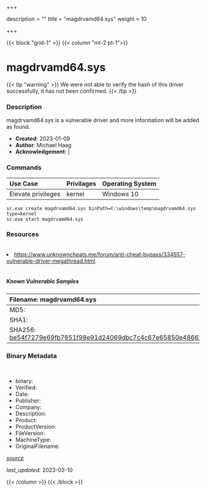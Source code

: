 +++

description = ""
title = "magdrvamd64.sys"
weight = 10

+++


{{< block "grid-1" >}}
{{< column "mt-2 pt-1">}}




# magdrvamd64.sys 


{{< tip "warning" >}}
We were not able to verify the hash of this driver successfully, it has not been confirmed.
{{< /tip >}}




### Description


magdrvamd64.sys is a vulnerable driver and more information will be added as found.


- **Created**: 2023-01-09
- **Author**: Michael Haag
- **Acknowledgement**:  | [](https://twitter.com/)

### Commands

| Use Case | Privilages | Operating System | 
|:---- | ---- | ---- |
| Elevate privileges | kernel | Windows 10 |

```
sc.exe create magdrvamd64.sys binPath=C:\windows\temp\magdrvamd64.sys type=kernel
sc.exe start magdrvamd64.sys
```

### Resources
<br>


<li><a href="https://www.unknowncheats.me/forum/anti-cheat-bypass/334557-vulnerable-driver-megathread.html">https://www.unknowncheats.me/forum/anti-cheat-bypass/334557-vulnerable-driver-megathread.html</a></li>


<br>


##### Known Vulnerable Samples

| Filename: magdrvamd64.sys |
|:---- |
|MD5: <a href="https://www.virustotal.com/gui/file/{&#39;Filename&#39;: &#39;magdrvamd64.sys&#39;, &#39;MD5&#39;: &#39;&#39;, &#39;SHA1&#39;: &#39;&#39;, &#39;SHA256&#39;: &#39;be54f7279e69fb7651f98e91d24069dbc7c4c67e65850e486622ccbdc44d9a57&#39;}"></a>|
|SHA1: <a href="https://www.virustotal.com/gui/file/{&#39;Filename&#39;: &#39;magdrvamd64.sys&#39;, &#39;MD5&#39;: &#39;&#39;, &#39;SHA1&#39;: &#39;&#39;, &#39;SHA256&#39;: &#39;be54f7279e69fb7651f98e91d24069dbc7c4c67e65850e486622ccbdc44d9a57&#39;}"></a>|
|SHA256: <a href="https://www.virustotal.com/gui/file/{&#39;Filename&#39;: &#39;magdrvamd64.sys&#39;, &#39;MD5&#39;: &#39;&#39;, &#39;SHA1&#39;: &#39;&#39;, &#39;SHA256&#39;: &#39;be54f7279e69fb7651f98e91d24069dbc7c4c67e65850e486622ccbdc44d9a57&#39;}">be54f7279e69fb7651f98e91d24069dbc7c4c67e65850e486622ccbdc44d9a57</a>|




### Binary Metadata
<br>

- binary: 
- Verified: 
- Date: 
- Publisher: 
- Company: 
- Description: 
- Product: 
- ProductVersion: 
- FileVersion: 
- MachineType: 
- OriginalFilename: 

[*source*](https://github.com/magicsword-io/LOLDrivers/tree/main/yaml/magdrvamd64.sys.yml)

*last_updated:* 2023-03-10


{{< /column >}}
{{< /block >}}
